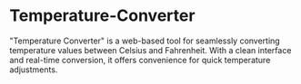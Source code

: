 # Temperature-Converter
"Temperature Converter" is a web-based tool for seamlessly converting temperature values between Celsius and Fahrenheit. With a clean interface and real-time conversion, it offers convenience for quick temperature adjustments.
